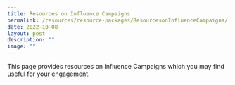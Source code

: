 ```yaml
---
title: Resources on Influence Campaigns
permalink: /resources/resource-packages/ResourcesonInfluenceCampaigns/
date: 2022-10-08
layout: post
description: ""
image: ""
---
```

This page provides resources on Influence Campaigns which you may find useful for your engagement. 


